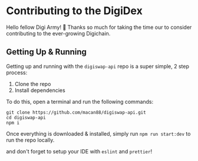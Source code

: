 # Contributing to the DigiDex

Hello fellow Digi Army! 🍌 Thanks so much for taking the time our to consider contributing to the ever-growing Digichain.


## Getting Up & Running

Getting up and running with the `digiswap-api` repo is a super simple, 2 step process:

1. Clone the repo
2. Install dependencies

To do this, open a terminal and run the following commands:

```
git clone https://github.com/macan88/digiswap-api.git
cd digiswap-api
npm i
```

Once everything is downloaded & installed, simply run `npm run start:dev` to run the repo locally.

and don't forget to setup your IDE with `eslint` and `prettier`!
